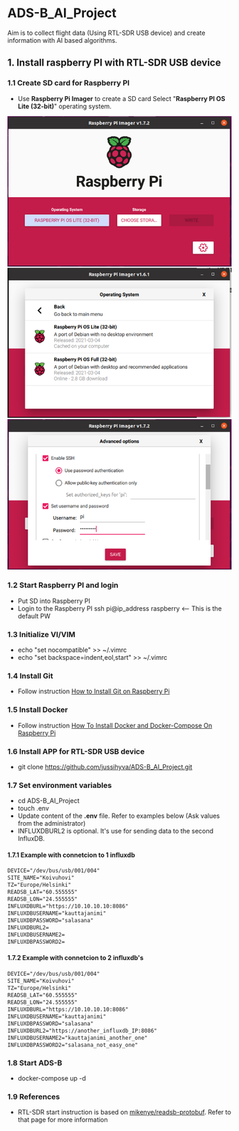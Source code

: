 # ADS-B_AI_Project

Aim is to collect flight data (Using RTL-SDR USB device) and create information with AI based algorithms.

## 1. Install raspberry PI with RTL-SDR USB device

### 1.1 Create SD card for Raspberry PI

* Use **Raspberry Pi Imager** to create a SD card
  Select "**Raspberry PI OS Lite (32-bit)**" operating system.

![Raspberry_PI_Imager](doc/Raspberry_PI_Imager_01.png)
![Raspberry_PI_Imager](doc/Raspberry_PI_Imager_00.png)
![Raspberry_PI_Imager](doc/Raspberry_PI_Imager_02.png)

### 1.2 Start Raspberry PI and login

- Put SD into Raspberry PI
- Login to the Raspberry PI
  ssh pi@ip_address
  raspberry   <-- This is the default PW

### 1.3 Initialize VI/VIM

- echo "set nocompatible" >> ~/.vimrc
- echo "set backspace=indent,eol,start" >> ~/.vimrc

### 1.4 Install Git

- Follow instruction [How to Install Git on Raspberry Pi](https://linuxize.com/post/how-to-install-git-on-raspberry-pi/)

### 1.5 Install Docker

- Follow instruction [How To Install Docker and Docker-Compose On Raspberry Pi](https://dev.to/elalemanyo/how-to-install-docker-and-docker-compose-on-raspberry-pi-1mo)

### 1.6 Install APP for RTL-SDR USB device

- git clone https://github.com/jussihyva/ADS-B_AI_Project.git

### 1.7 Set environment variables

- cd ADS-B_AI_Project
- touch .env
- Update content of the **.env** file. Refer to examples below (Ask values from the administrator)
- INFLUXDBURL2 is optional. It's use for sending data to the second InfluxDB.

#### 1.7.1 Example with connetcion to 1 influxdb

    DEVICE="/dev/bus/usb/001/004"
    SITE_NAME="Koivuhovi"
    TZ="Europe/Helsinki"
    READSB_LAT="60.555555"
    READSB_LON="24.555555"
    INFLUXDBURL="https://10.10.10.10:8086"
    INFLUXDBUSERNAME="kauttajanimi"
    INFLUXDBPASSWORD="salasana"
    INFLUXDBURL2=
    INFLUXDBUSERNAME2=
    INFLUXDBPASSWORD2=

#### 1.7.2 Example with connetcion to 2 influxdb's

    DEVICE="/dev/bus/usb/001/004"
    SITE_NAME="Koivuhovi"
    TZ="Europe/Helsinki"
    READSB_LAT="60.555555"
    READSB_LON="24.555555"
    INFLUXDBURL="https://10.10.10.10:8086"
    INFLUXDBUSERNAME="kauttajanimi"
    INFLUXDBPASSWORD="salasana"
    INFLUXDBURL2="https://another_influxdb_IP:8086"
    INFLUXDBUSERNAME2="kauttajanimi_another_one"
    INFLUXDBPASSWORD2="salasana_not_easy_one"

### 1.8 Start ADS-B

- docker-compose up -d

### 1.9 References

- RTL-SDR start instruction is based on [mikenye/readsb-protobuf](https://github.com/mikenye/docker-readsb-protobuf). Refer to that page for more information
